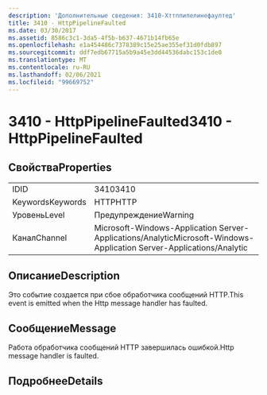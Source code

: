 ```yaml
---
description: 'Дополнительные сведения: 3410-Хттппипелинефаултед'
title: 3410 - HttpPipelineFaulted
ms.date: 03/30/2017
ms.assetid: 8586c3c1-3da5-4f5b-b637-4671b14fb65e
ms.openlocfilehash: e1a454486c7378389c15e25ae355ef31d0fdb897
ms.sourcegitcommit: ddf7edb67715a5b9a45e3dd44536dabc153c1de0
ms.translationtype: MT
ms.contentlocale: ru-RU
ms.lasthandoff: 02/06/2021
ms.locfileid: "99669752"
---
```

# <a name="3410---httppipelinefaulted"></a><span data-ttu-id="b50c7-103">3410 - HttpPipelineFaulted</span><span class="sxs-lookup"><span data-stu-id="b50c7-103">3410 - HttpPipelineFaulted</span></span>

## <a name="properties"></a><span data-ttu-id="b50c7-104">Свойства</span><span class="sxs-lookup"><span data-stu-id="b50c7-104">Properties</span></span>  
  
|||  
|-|-|  
|<span data-ttu-id="b50c7-105">ID</span><span class="sxs-lookup"><span data-stu-id="b50c7-105">ID</span></span>|<span data-ttu-id="b50c7-106">3410</span><span class="sxs-lookup"><span data-stu-id="b50c7-106">3410</span></span>|  
|<span data-ttu-id="b50c7-107">Keywords</span><span class="sxs-lookup"><span data-stu-id="b50c7-107">Keywords</span></span>|<span data-ttu-id="b50c7-108">HTTP</span><span class="sxs-lookup"><span data-stu-id="b50c7-108">HTTP</span></span>|  
|<span data-ttu-id="b50c7-109">Уровень</span><span class="sxs-lookup"><span data-stu-id="b50c7-109">Level</span></span>|<span data-ttu-id="b50c7-110">Предупреждение</span><span class="sxs-lookup"><span data-stu-id="b50c7-110">Warning</span></span>|  
|<span data-ttu-id="b50c7-111">Канал</span><span class="sxs-lookup"><span data-stu-id="b50c7-111">Channel</span></span>|<span data-ttu-id="b50c7-112">Microsoft-Windows-Application Server-Applications/Analytic</span><span class="sxs-lookup"><span data-stu-id="b50c7-112">Microsoft-Windows-Application Server-Applications/Analytic</span></span>|  
  
## <a name="description"></a><span data-ttu-id="b50c7-113">Описание</span><span class="sxs-lookup"><span data-stu-id="b50c7-113">Description</span></span>  

 <span data-ttu-id="b50c7-114">Это событие создается при сбое обработчика сообщений HTTP.</span><span class="sxs-lookup"><span data-stu-id="b50c7-114">This event is emitted when the Http message handler has faulted.</span></span>  
  
## <a name="message"></a><span data-ttu-id="b50c7-115">Сообщение</span><span class="sxs-lookup"><span data-stu-id="b50c7-115">Message</span></span>  

 <span data-ttu-id="b50c7-116">Работа обработчика сообщений HTTP завершилась ошибкой.</span><span class="sxs-lookup"><span data-stu-id="b50c7-116">Http message handler is faulted.</span></span>  
  
## <a name="details"></a><span data-ttu-id="b50c7-117">Подробнее</span><span class="sxs-lookup"><span data-stu-id="b50c7-117">Details</span></span>
